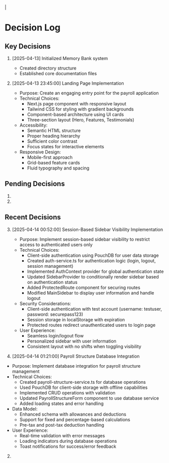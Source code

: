 |
# Decision Log

## Key Decisions
1. [2025-04-13] Initialized Memory Bank system
   - Created directory structure
   - Established core documentation files

2. [2025-04-13 23:45:00] Landing Page Implementation
   - Purpose: Create an engaging entry point for the payroll application
   - Technical Choices:
     * Next.js page component with responsive layout
     * Tailwind CSS for styling with gradient backgrounds
     * Component-based architecture using UI cards
     * Three-section layout (Hero, Features, Testimonials)
   - Accessibility:
     * Semantic HTML structure
     * Proper heading hierarchy
     * Sufficient color contrast
     * Focus states for interactive elements
   - Responsive Design:
     * Mobile-first approach
     * Grid-based feature cards
     * Fluid typography and spacing
## Pending Decisions
1.
2.

## Recent Decisions

3. [2025-04-14 00:52:00] Session-Based Sidebar Visibility Implementation
   - Purpose: Implement session-based sidebar visibility to restrict access to authenticated users only
   - Technical Choices:
     * Client-side authentication using PouchDB for user data storage
     * Created auth-service.ts for authentication logic (login, logout, session management)
     * Implemented AuthContext provider for global authentication state
     * Updated SidebarProvider to conditionally render sidebar based on authentication status
     * Added ProtectedRoute component for securing routes
     * Modified MainSidebar to display user information and handle logout
   - Security Considerations:
     * Client-side authentication with test account (username: testuser, password: securepass123)
     * Session storage in localStorage with expiration
     * Protected routes redirect unauthenticated users to login page
   - User Experience:
     * Seamless login/logout flow
     * Personalized sidebar with user information
     * Consistent layout with no shifts when toggling visibility

4. [2025-04-14 01:21:00] Payroll Structure Database Integration
  - Purpose: Implement database integration for payroll structure management
  - Technical Choices:
    * Created payroll-structure-service.ts for database operations
    * Used PouchDB for client-side storage with offline capabilities
    * Implemented CRUD operations with validation
    * Updated PayrollStructureForm component to use database service
    * Added loading states and error handling
  - Data Model:
    * Enhanced schema with allowances and deductions
    * Support for fixed and percentage-based calculations
    * Pre-tax and post-tax deduction handling
  - User Experience:
    * Real-time validation with error messages
    * Loading indicators during database operations
    * Toast notifications for success/error feedback
2.
